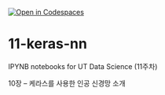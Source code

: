 [![Open in Codespaces](https://classroom.github.com/assets/launch-codespace-2972f46106e565e64193e422d61a12cf1da4916b45550586e14ef0a7c637dd04.svg)](https://classroom.github.com/open-in-codespaces?assignment_repo_id=17122373)
# 11-keras-nn

IPYNB notebooks for UT Data Science (11주차)

10장 – 케라스를 사용한 인공 신경망 소개
